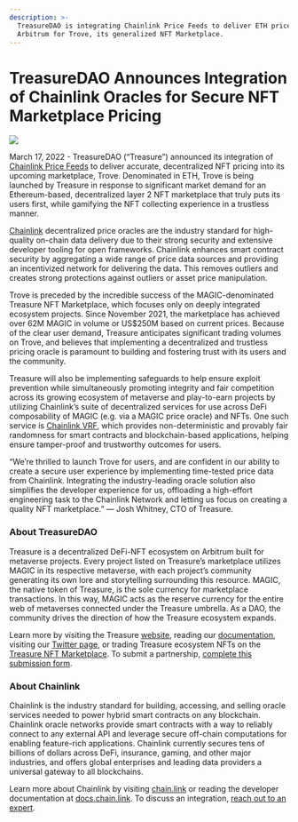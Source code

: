 ```yaml
---
description: >-
  TreasureDAO is integrating Chainlink Price Feeds to deliver ETH prices on
  Arbitrum for Trove, its generalized NFT Marketplace.
---
```


# TreasureDAO Announces Integration of Chainlink Oracles for Secure NFT Marketplace Pricing

![](https://lh4.googleusercontent.com/MiavheYfEs1o5YfflbaTCs7T2T7-smFO5-Bl1ICzu02kWxMaEQsivKTNOA9hcuBS\_3NgESLlBA64DC\_KTcyCJhyt4nR\_Z9HicnQAKqrIOAqUWraK32mvWJagPueTyRi5u5u8fNQS)

March 17, 2022 - TreasureDAO (“Treasure”) announced its integration of [Chainlink Price Feeds](https://data.chain.link) to deliver accurate, decentralized NFT pricing into its upcoming marketplace, Trove. Denominated in ETH, Trove is being launched by Treasure in response to significant market demand for an Ethereum-based, decentralized layer 2 NFT marketplace that truly puts its users first, while gamifying the NFT collecting experience in a trustless manner.

[Chainlink](https://chain.link) decentralized price oracles are the industry standard for high-quality on-chain data delivery due to their strong security and extensive developer tooling for open frameworks. Chainlink enhances smart contract security by aggregating a wide range of price data sources and providing an incentivized network for delivering the data. This removes outliers and creates strong protections against outliers or asset price manipulation.

Trove is preceded by the incredible success of the MAGIC-denominated Treasure NFT Marketplace, which focuses only on deeply integrated ecosystem projects. Since November 2021, the marketplace has achieved over 62M MAGIC in volume or US$250M based on current prices. Because of the clear user demand, Treasure anticipates significant trading volumes on Trove, and believes that implementing a decentralized and trustless pricing oracle is paramount to building and fostering trust with its users and the community.

Treasure will also be implementing safeguards to help ensure exploit prevention while simultaneously promoting integrity and fair competition across its growing ecosystem of metaverse and play-to-earn projects by utilizing Chainlink’s suite of decentralized services for use across DeFi composability of MAGIC (e.g. via a MAGIC price oracle) and NFTs. One such service is [Chainlink VRF](https://chain.link/chainlink-vrf), which provides non-deterministic and provably fair randomness for smart contracts and blockchain-based applications, helping ensure tamper-proof and trustworthy outcomes for users.

“We’re thrilled to launch Trove for users, and are confident in our ability to create a secure user experience by implementing time-tested price data from Chainlink. Integrating the industry-leading oracle solution also simplifies the developer experience for us, offloading a high-effort engineering task to the Chainlink Network and letting us focus on creating a quality NFT marketplace.” — Josh Whitney, CTO of Treasure.

### About TreasureDAO

Treasure is a decentralized DeFi-NFT ecosystem on Arbitrum built for metaverse projects. Every project listed on Treasure’s marketplace utilizes MAGIC in its respective metaverse, with each project’s community generating its own lore and storytelling surrounding this resource. MAGIC, the native token of Treasure, is the sole currency for marketplace transactions. In this way, MAGIC acts as the reserve currency for the entire web of metaverses connected under the Treasure umbrella. As a DAO, the community drives the direction of how the Treasure ecosystem expands.

Learn more by visiting the Treasure [website](https://www.treasure.lol), reading our [documentation](https://docs.treasure.lol), visiting our [Twitter page](https://twitter.com/Treasure\_DAO), or trading Treasure ecosystem NFTs on the [Treasure NFT Marketplace](https://marketplace.treasure.lol). To submit a partnership, [complete this submission form](https://docs.google.com/forms/d/e/1FAIpQLScd\_G8RCJwTlk2SwN4hUnAX1lAYmK0O3HJgijkH5sYeKhl0Rg/viewform).

### About Chainlink

Chainlink is the industry standard for building, accessing, and selling oracle services needed to power hybrid smart contracts on any blockchain. Chainlink oracle networks provide smart contracts with a way to reliably connect to any external API and leverage secure off-chain computations for enabling feature-rich applications. Chainlink currently secures tens of billions of dollars across DeFi, insurance, gaming, and other major industries, and offers global enterprises and leading data providers a universal gateway to all blockchains.

Learn more about Chainlink by visiting [chain.link](treasuredao-announces-integration-of-chainlink-oracles-for-secure-nft-marketplace-pricing.md#about-treasuredao) or reading the developer documentation at [docs.chain.link](http://docs.chain.link). To discuss an integration, [reach out to an expert](https://chainlinkcommunity.typeform.com/to/OYQO67EF?page=announcement).

